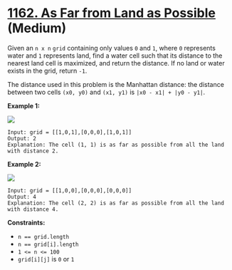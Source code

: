 # [1162. As Far from Land as Possible][link] (Medium)

[link]: https://leetcode.com/problems/as-far-from-land-as-possible/

Given an `n x n` `grid` containing only values `0` and `1`, where `0` represents water and `1`
represents land, find a water cell such that its distance to the nearest land cell is maximized, and
return the distance. If no land or water exists in the grid, return `-1`.

The distance used in this problem is the Manhattan distance: the distance between two cells `(x0,
y0)` and `(x1, y1)` is `|x0 - x1| + |y0 - y1|`.

**Example 1:**

![](https://assets.leetcode.com/uploads/2019/05/03/1336_ex1.JPG)

```
Input: grid = [[1,0,1],[0,0,0],[1,0,1]]
Output: 2
Explanation: The cell (1, 1) is as far as possible from all the land with distance 2.
```

**Example 2:**

![](https://assets.leetcode.com/uploads/2019/05/03/1336_ex2.JPG)

```
Input: grid = [[1,0,0],[0,0,0],[0,0,0]]
Output: 4
Explanation: The cell (2, 2) is as far as possible from all the land with distance 4.
```

**Constraints:**

- `n == grid.length`
- `n == grid[i].length`
- `1 <= n <= 100`
- `grid[i][j]` is `0` or `1`
